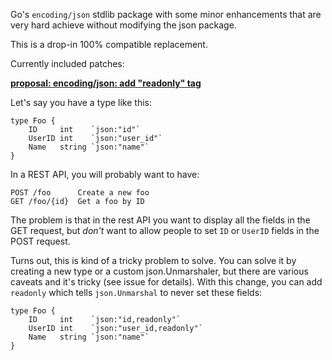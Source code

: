 Go's `encoding/json` stdlib package with some minor enhancements that are very
hard achieve without modifying the json package.

This is a drop-in 100% compatible replacement.

Currently included patches:

[**proposal: encoding/json: add "readonly" tag**](https://github.com/golang/go/issues/28143)

Let's say you have a type like this:

    type Foo {
        ID     int    `json:"id"`
        UserID int    `json:"user_id"`
        Name   string `json:"name"`
    }

In a REST API, you will probably want to have:

    POST /foo      Create a new foo
    GET /foo/{id}  Get a foo by ID

The problem is that in the rest API you want to display all the fields in the
GET request, but *don't* want to allow people to set `ID` or `UserID` fields in
the POST request.

Turns out, this is kind of a tricky problem to solve. You can solve it by
creating a new type or a custom json.Unmarshaler, but there are various caveats
and it's tricky (see issue for details). With this change, you can add
`readonly` which tells `json.Unmarshal` to never set these fields:

    type Foo {
        ID     int    `json:"id,readonly"`
        UserID int    `json:"user_id,readonly"`
        Name   string `json:"name"`
    }
